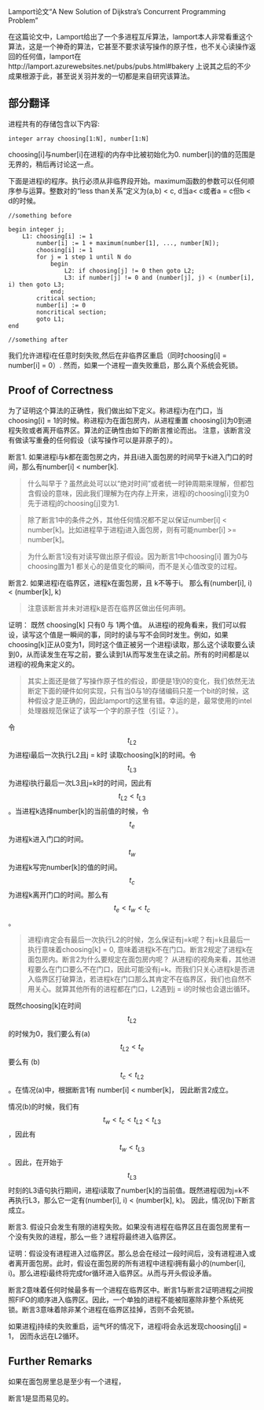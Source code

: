 Lamport论文“A New Solution of Dijkstra’s Concurrent Programming Problem”

在这篇论文中，Lamport给出了一个多进程互斥算法，lamport本人非常看重这个算法，这是一个神奇的算法，它甚至不要求读写操作的原子性，也不关心读操作返回的任何值，lamport在http://lamport.azurewebsites.net/pubs/pubs.html#bakery 上说其之后的不少成果根源于此，甚至说关羽并发的一切都是来自研究该算法。

## 部分翻译

进程共有的存储包含以下内容:

```
integer array choosing[1:N], number[1:N]
```

choosing[i]与number[i]在进程i的内存中比被初始化为0.
number[i]的值的范围是无界的，稍后再讨论这一点。

下面是进程i的程序。执行必须从非临界段开始。maximum函数的参数可以任何顺序参与运算。整数对的“less than关系”定义为(a,b) < c, d当a< c或者a = c但b < d的时候。

```
//something before

begin integer j;
	L1: choosing[i] := 1
		number[i] := 1 + maximum(number[1], ..., number[N]);
		choosing[i] := 1
		for j = 1 step 1 until N do
			begin
				L2: if choosing[j] != 0 then goto L2;
				L3: if number[j] != 0 and (number[j], j) < (number[i], i) then goto L3;
			end;
		critical section;
		number[i] := 0
		noncritical section;
		goto L1;
end

//something after
```

我们允许进程i在任意时刻失败,然后在非临界区重启（同时choosing[i] = number[i] = 0）. 然而，如果一个进程一直失败重启，那么真个系统会死锁。

## Proof of Correctness

为了证明这个算法的正确性，我们做出如下定义。称进程i为在门口，当 choosing[i] = 1的时候。称进程i为在面包房内，从进程重置 choosing[i]为0到进程失败或者离开临界区。算法的正确性由如下的断言推论而出。
注意，该断言没有做读写重叠的任何假设（读写操作可以是非原子的）。

断言1. 如果进程i与k都在面包房之内，并且i进入面包房的时间早于k进入门口的时间，那么有number[i] < number[k].

> 什么叫早于？虽然此处可以以“绝对时间”或者统一时钟周期来理解，但都包含假设的意味，因此我们理解为在内存上开来，进程i的choosing[i]变为0先于进程j的choosing[j]变为1.

> 除了断言1中的条件之外，其他任何情况都不足以保证number[i] < number[k]。比如进程早于进程j进入面包房，则有可能number[i] >= number[k]。

>为什么断言1没有对读写做出原子假设。因为断言1中choosing[i] 置为0与choosing置为1 都关心的是值变化的瞬间，而不是关心值改变的过程。

断言2. 如果进程i在临界区，进程k在面包房，且 k不等于i。 那么有(number[i], i) < (number[k], k)

>注意该断言并未对进程k是否在临界区做出任何声明。

证明： 既然 choosing[k] 只有0 与 1两个值。 从进程i的视角看来，我们可以假设，读写这个值是一瞬间的事，同时的读与写不会同时发生。例如，如果 choosing[k]正从0变为1，同时这个值正被另一个进程i读取，那么这个读取要么读到0，从而读发生在写之前，要么读到1从而写发生在读之前。所有的时间都是以进程i的视角来定义的。

>其实上面还是做了写操作原子性的假设，即便是1到0的变化，我们依然无法断定下面的硬件如何实现，只有当0与1的存储编码只差一个bit的时候，这种假设才是正确的，因此lamport的这里有错。幸运的是，最常使用的intel处理器规范保证了读写一个字的原子性（引证？）。

令$$t_{L2}$$为进程i最后一次执行L2且j = k时 读取choosing[k]的时间。令$$t_{L3}$$为进程i执行最后一次L3且j=k时的时间，因此有
$$t_{L2} < t_{L3}$$。当进程k选择number[k]的当前值的时候，令$$t_{e}$$为进程k进入门口的时间。$$t_{w}$$为进程k写完number[k]的值的时间。$$t_{c}$$为进程k离开门口的时间。那么有$$t_e < t_w < t_c $$。

>进程i肯定会有最后一次执行L2的时候，怎么保证有j=k呢？有j=k且最后一执行意味着choosing[k] = 0, 意味着进程k不在门口。断言2规定了进程k在面包房内。断言2为什么要规定在面包房内呢？ 从进程i的视角来看，其他进程要么在门口要么不在门口，因此可能没有j=k。而我们只关心进程k是否进入临界区打破算法，若进程k在门口那么其肯定不在临界区，我们也自然不用关心。就算其他所有的进程都在门口，L2遇到j = i的时候也会退出循环。

既然choosing[k]在时间$$t_{L2}$$的时候为0，我们要么有(a) $$t_{L2} < t_e$$ 要么有 (b)$$t_c < t_{L2}$$。在情况(a)中，根据断言1有 number[i] < number[k]， 因此断言2成立。

情况(b)的时候，我们有 $$t_w < t_c < t_{L2} < t_{L3}$$，因此有$$t_w < t_{L3}$$。因此，在开始于$$t_{L3}$$时刻的L3语句执行期间，进程i读取了number[k]的当前值。既然进程i因为j=k不再执行L3，那么它一定有(number[i], i) < (number[k], k)。 因此，情况(b)下断言成立。

断言3. 假设只会发生有限的进程失败。如果没有进程在临界区且在面包房里有一个没有失败的进程，那么一些？进程将最终进入临界区。

证明：假设没有进程进入过临界区。那么总会在经过一段时间后，没有进程进入或者离开面包房。此时，假设在面包房的所有进程中进程i拥有最小的(number[i], i)。那么进程i最终将完成for循环进入临界区。从而与开头假设矛盾。

断言2意味着任何时候最多有一个进程在临界区中。断言1与断言2证明进程之间按照FIFO的顺序进入临界区。因此，一个单独的进程不能被阻塞除非整个系统死锁。断言3意味着除非某个进程在临界区挂掉，否则不会死锁。

如果进程j持续的失败重启，运气坏的情况下，进程i将会永远发现choosing[j] = 1， 因而永远在L2循环。

## Further Remarks

如果在面包房里总是至少有一个进程，


断言1是显而易见的。